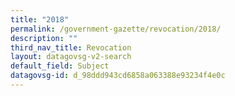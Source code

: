 ```yaml
---
title: "2018"
permalink: /government-gazette/revocation/2018/
description: ""
third_nav_title: Revocation
layout: datagovsg-v2-search
default_field: Subject
datagovsg-id: d_98ddd943cd6858a063388e93234f4e0c
---
```

